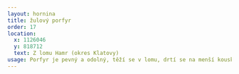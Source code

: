 ```yaml
---
layout: hornina
title: žulový porfyr
order: 17
location:
  x: 1126046
  y: 818712
  text: Z lomu Hamr (okres Klatovy)
usage: Porfyr je pevný a odolný, těží se v lomu, drtí se na menší kousky, které se pak třídí podle velikosti. Přidává se do betonových a asfaltových směsí pro stavební účely. Dal by se využít i pro výrobu dlažebních kostek.
---
```



